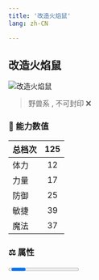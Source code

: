```yaml
---
title: '改造火焰鼠'
lang: zh-CN

---
```


<RouterBack />

## 改造火焰鼠

![改造火焰鼠](https://user-images.githubusercontent.com/78347270/115937623-608f7080-a4d3-11eb-92e9-c310579eb50f.gif) 

> 野兽系 , 不可封印 :x:


### 💪 能力数值

| 总档次       | 125            |
| :----------- |:-------------:|
| 体力      | 12   <Stars :number="1" />  |
| 力量      | 17   <Stars :number="2" />  |
| 防御      | 25  <Stars :number="2.5" />  | 
| 敏捷      | 39  <Stars :number="4" />  | 
| 魔法      | 37  <Stars :number="3.5" />   | 


### ⚖️ 属性

<Progress earth :number="0" />

<Progress water :number="3" />

<Progress fire :number="7" />

<Progress wind :number="0" />

### ✨ 技能栏 <Strong>10个</Strong>

- 攻击
- 防御




